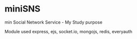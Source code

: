 # miniSNS
min Social Network Service - My Study purpose

Module used 
express, ejs, socket.io, mongojs, redis, everyauth
